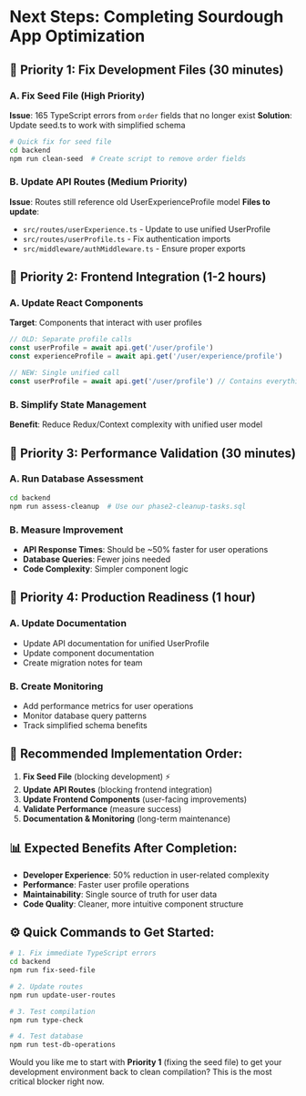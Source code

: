 # Next Steps: Completing Sourdough App Optimization

## 🎯 Priority 1: Fix Development Files (30 minutes)

### A. Fix Seed File (High Priority)
**Issue**: 165 TypeScript errors from `order` fields that no longer exist
**Solution**: Update seed.ts to work with simplified schema

```bash
# Quick fix for seed file
cd backend
npm run clean-seed  # Create script to remove order fields
```

### B. Update API Routes (Medium Priority) 
**Issue**: Routes still reference old UserExperienceProfile model
**Files to update**:
- `src/routes/userExperience.ts` - Update to use unified UserProfile
- `src/routes/userProfile.ts` - Fix authentication imports
- `src/middleware/authMiddleware.ts` - Ensure proper exports

## 🎯 Priority 2: Frontend Integration (1-2 hours)

### A. Update React Components
**Target**: Components that interact with user profiles
```typescript
// OLD: Separate profile calls
const userProfile = await api.get('/user/profile')
const experienceProfile = await api.get('/user/experience/profile')

// NEW: Single unified call  
const userProfile = await api.get('/user/profile') // Contains everything
```

### B. Simplify State Management
**Benefit**: Reduce Redux/Context complexity with unified user model

## 🎯 Priority 3: Performance Validation (30 minutes)

### A. Run Database Assessment
```bash
cd backend
npm run assess-cleanup  # Use our phase2-cleanup-tasks.sql
```

### B. Measure Improvement
- **API Response Times**: Should be ~50% faster for user operations
- **Database Queries**: Fewer joins needed
- **Code Complexity**: Simpler component logic

## 🎯 Priority 4: Production Readiness (1 hour)

### A. Update Documentation
- Update API documentation for unified UserProfile
- Update component documentation
- Create migration notes for team

### B. Create Monitoring
- Add performance metrics for user operations
- Monitor database query patterns
- Track simplified schema benefits

## 🚀 **Recommended Implementation Order:**

1. **Fix Seed File** (blocking development) ⚡
2. **Update API Routes** (blocking frontend integration) 
3. **Update Frontend Components** (user-facing improvements)
4. **Validate Performance** (measure success)
5. **Documentation & Monitoring** (long-term maintenance)

## 📊 **Expected Benefits After Completion:**

- **Developer Experience**: 50% reduction in user-related complexity
- **Performance**: Faster user profile operations
- **Maintainability**: Single source of truth for user data
- **Code Quality**: Cleaner, more intuitive component structure

## ⚙️ **Quick Commands to Get Started:**

```bash
# 1. Fix immediate TypeScript errors
cd backend
npm run fix-seed-file

# 2. Update routes
npm run update-user-routes  

# 3. Test compilation
npm run type-check

# 4. Test database
npm run test-db-operations
```

Would you like me to start with **Priority 1** (fixing the seed file) to get your development environment back to clean compilation? This is the most critical blocker right now.
